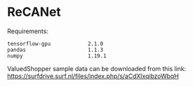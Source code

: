 # ReCANet

Requirements:
```
tensorflow-gpu            2.1.0
pandas                    1.1.3
numpy                     1.19.1
```

ValuedShopper sample data can be downloaded from this link:
https://surfdrive.surf.nl/files/index.php/s/aCdXIxqibzoWbqH
